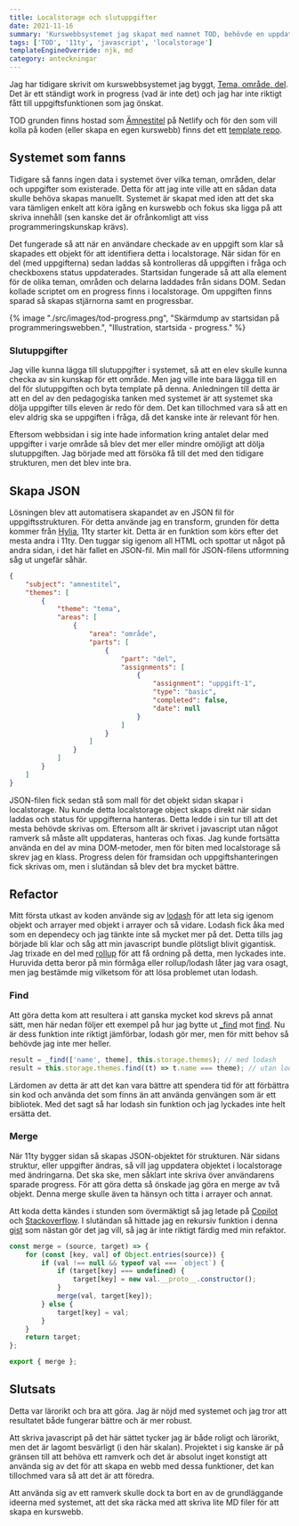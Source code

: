 ```yaml
---
title: Localstorage och slutuppgifter
date: 2021-11-16
summary: 'Kurswebbsystemet jag skapat med namnet TOD, behövde en uppdatering för att tillåta slutuppgifter. Det här handlar om hur en lite feature kan växa sig till ett rätt omfattande refaktorering.'
tags: ['TOD', '11ty', 'javascript', 'localstorage']
templateEngineOverride: njk, md
category: anteckningar
---
```


Jag har tidigare skrivit om kurswebbsystemet jag byggt, [Tema, område, del](/tag/tod). Det är ett ständigt work in progress (vad är inte det) och jag har inte riktigt fått till uppgiftsfunktionen som jag önskat.

TOD grunden finns hostad som [Ämnestitel](https://silly-bhaskara-09612e.netlify.app/) på Netlify och för den som vill kolla på koden (eller skapa en egen kurswebb) finns det ett [template repo](https://github.com/jensnti/tod).

## Systemet som fanns

Tidigare så fanns ingen data i systemet över vilka teman, områden, delar och uppgifter som existerade. Detta för att jag inte ville att en sådan data skulle behöva skapas manuellt. Systemet är skapat med iden att det ska vara tämligen enkelt att köra igång en kurswebb och fokus ska ligga på att skriva innehåll (sen kanske det är ofrånkomligt att viss programmeringskunskap krävs).

Det fungerade så att när en användare checkade av en uppgift som klar så skapades ett objekt för att identifiera detta i localstorage. När sidan för en del (med uppgifterna) sedan laddas så kontrolleras då uppgiften i fråga och checkboxens status uppdaterades.
Startsidan fungerade så att alla element för de olika teman, områden och delarna laddades från sidans DOM. Sedan kollade scriptet om en progress finns i localstorage. Om uppgiften finns sparad så skapas stjärnorna samt en progressbar.

{% image "./src/images/tod-progress.png", "Skärmdump av startsidan på programmeringswebben.", "Illustration, startsida - progress." %}

### Slutuppgifter

Jag ville kunna lägga till slutuppgifter i systemet, så att en elev skulle kunna checka av sin kunskap för ett område. Men jag ville inte bara lägga till en del för slutuppgiften och byta template på denna. Anledningen till detta är att en del av den pedagogiska tanken med systemet är att systemet ska dölja uppgifter tills eleven är redo för dem. Det kan tillochmed vara så att en elev aldrig ska se uppgiften i fråga, då det kanske inte är relevant för hen.

Eftersom webbsidan i sig inte hade information kring antalet delar med uppgifter i varje område så blev det mer eller mindre omöjligt att dölja slutuppgiften. Jag började med att försöka få till det med den tidigare strukturen, men det blev inte bra.

## Skapa JSON

Lösningen blev att automatisera skapandet av en JSON fil för uppgiftsstrukturen. För detta använde jag en transform, grunden för detta kommer från [Hylia](https://github.com/andy-piccalilli/hylia-preview), 11ty starter kit.
Detta är en funktion som körs efter det mesta andra i 11ty. Den tuggar sig igenom all HTML och spottar ut något på andra sidan, i det här fallet en JSON-fil. Min mall för JSON-filens utformning såg ut ungefär såhär.

```json
{
    "subject": "amnestitel",
    "themes": [
        {
            "theme": "tema",
            "areas": [
                {
                    "area": "område",
                    "parts": [
                        {
                            "part": "del",
                            "assignments": [
                                {
                                    "assignment": "uppgift-1",
                                    "type": "basic",
                                    "completed": false,
                                    "date": null
                                }
                            ]
                        }
                    ]
                }
            ]
        }
    ]
}
```

JSON-filen fick sedan stå som mall för det objekt sidan skapar i localstorage. Nu kunde detta localstorage object skaps direkt när sidan laddas och status för uppgifterna hanteras. Detta ledde i sin tur till att det mesta behövde skrivas om. Eftersom allt är skrivet i javascript utan något ramverk så måste allt uppdateras, hanteras och fixas. Jag kunde fortsätta använda en del av mina DOM-metoder, men för biten med localstorage så skrev jag en klass.
Progress delen för framsidan och uppgiftshanteringen fick skrivas om, men i slutändan så blev det bra mycket bättre.

## Refactor

Mitt första utkast av koden använde sig av [lodash](https://lodash.com/) för att leta sig igenom objekt och arrayer med objekt i arrayer och så vidare. Lodash fick åka med som en dependecy och jag tänkte inte så mycket mer på det. Detta tills jag började bli klar och såg att min javascript bundle plötsligt blivit gigantisk. Jag trixade en del med [rollup](https://rollupjs.org/) för att få ordning på detta, men lyckades inte. Huruvida detta beror på min förmåga eller rollup/lodash låter jag vara osagt, men jag bestämde mig vilketsom för att lösa problemet utan lodash.

### Find

Att göra detta kom att resultera i att ganska mycket kod skrevs på annat sätt, men här nedan följer ett exempel på hur jag bytte ut [\_find](https://lodash.com/docs/4.17.15#find) mot [find](https://developer.mozilla.org/en-US/docs/Web/JavaScript/Reference/Global_Objects/Array/find). Nu är dess funktion inte riktigt jämförbar, lodash gör mer, men för mitt behov så behövde jag inte mer heller.

```js
result = _find(['name', theme], this.storage.themes); // med lodash
result = this.storage.themes.find((t) => t.name === theme); // utan lodash
```

Lärdomen av detta är att det kan vara bättre att spendera tid för att förbättra sin kod och använda det som finns än att använda genvängen som är ett bibliotek. Med det sagt så har lodash sin funktion och jag lyckades inte helt ersätta det.

### Merge

När 11ty bygger sidan så skapas JSON-objektet för strukturen. När sidans struktur, eller uppgifter ändras, så vill jag uppdatera objektet i localstorage med ändringarna. Det ska ske, men såklart inte skriva över användarens sparade progress. För att göra detta så önskade jag göra en merge av två objekt. Denna merge skulle även ta hänsyn och titta i arrayer och annat.

Att koda detta kändes i stunden som övermäktigt så jag letade på [Copilot](https://copilot.github.com/) och [Stackoverflow](https://stackoverflow.com/). I slutändan så hittade jag en rekursiv funktion i denna [gist](https://gist.github.com/ahtcx/0cd94e62691f539160b32ecda18af3d6#gistcomment-3889214) som nästan gör det jag vill, så jag är inte riktigt färdig med min refaktor.

```js
const merge = (source, target) => {
    for (const [key, val] of Object.entries(source)) {
        if (val !== null && typeof val === `object`) {
            if (target[key] === undefined) {
                target[key] = new val.__proto__.constructor();
            }
            merge(val, target[key]);
        } else {
            target[key] = val;
        }
    }
    return target;
};

export { merge };
```

## Slutsats

Detta var lärorikt och bra att göra. Jag är nöjd med systemet och jag tror att resultatet både fungerar bättre och är mer robust.

Att skriva javascript på det här sättet tycker jag är både roligt och lärorikt, men det är lagomt besvärligt (i den här skalan). Projektet i sig kanske är på gränsen till att behöva ett ramverk och det är absolut inget konstigt att använda sig av det för att skapa en webb med dessa funktioner, det kan tillochmed vara så att det är att föredra.

Att använda sig av ett ramverk skulle dock ta bort en av de grundläggande ideerna med systemet, att det ska räcka med att skriva lite MD filer för att skapa en kurswebb.
